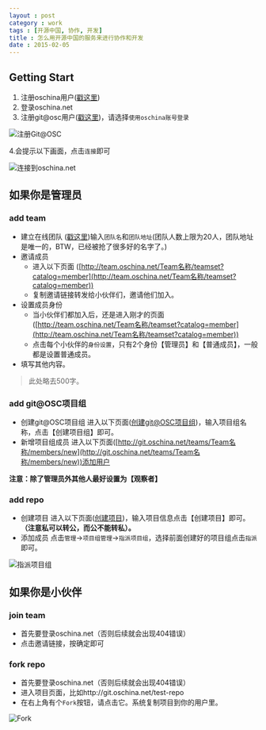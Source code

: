 ```yaml
---
layout : post
category : work
tags : [开源中国, 协作, 开发]
title : 怎么用开源中国的服务来进行协作和开发
date : 2015-02-05
---
```


## Getting Start
1. 注册oschina用户([戳这里](https://www.oschina.net/home/reg))
1. 登录oschina.net
1. 注册git@osc用户([戳这里](https://git.oschina.net/signup))，请选择`使用oschina账号登录`

![注册Git@OSC](http://samrain.qiniudn.com/使用oschina账号登录.jpg)

4.会提示以下画面，点击`连接`即可

![连接到oschina.net](http://samrain.qiniudn.com/连接.png)

## 如果你是管理员

### add team
- 建立在线团队
 ([戳这里](http://team.oschina.net/))输入`团队名`和`团队地址`(团队人数上限为20人，团队地址是唯一的，BTW，已经被抢了很多好的名字了。)
- 邀请成员
    - 进入以下页面 ([http://team.oschina.net/Team名称/teamset?catalog=member](http://team.oschina.net/Team名称/teamset?catalog=member))
    - 复制邀请链接转发给小伙伴们，邀请他们加入。
- 设置成员身份
    - 当小伙伴们都加入后，还是进入刚才的页面 ([http://team.oschina.net/Team名称/teamset?catalog=member](http://team.oschina.net/Team名称/teamset?catalog=member))
    - 点击每个小伙伴的`身份设置`，只有2个身份【管理员】和【普通成员】，一般都是设置普通成员。
- 填写其他内容。
> 此处略去500字。

### add git@OSC项目组

- 创建git@OSC项目组
进入以下页面([创建git@OSC项目组](http://git.oschina.net/teams/new))，输入项目组名称，点击【创建项目组】即可。
- 新增项目组成员
进入以下页面([http://git.oschina.net/teams/Team名称/members/new](http://git.oschina.net/teams/Team名称/members/new))添加用户

**注意：除了管理员外其他人最好设置为【观察者】**

### add repo

- 创建项目
进入以下页面([创建项目](http://git.oschina.net/projects/new))，输入项目信息点击【创建项目】即可。**（注意私可以转公，而公不能转私）。**
-  添加成员
点击`管理`->`项目组管理`->`指派项目组`，选择前面创建好的项目组点击`指派`即可。

![指派项目组](http://samrain.qiniudn.com/指派项目组.png)


## 如果你是小伙伴

### join team

- 首先要登录oschina.net（否则后续就会出现404错误）
- 点击邀请链接，按确定即可

### fork repo

- 首先要登录oschina.net（否则后续就会出现404错误）
- 进入项目页面，比如http://git.oschina.net/test-repo
- 在右上角有个`Fork`按钮，请点击它。系统复制项目到你的用户里。

![Fork](http://samrain.qiniudn.com/Fork.png)
